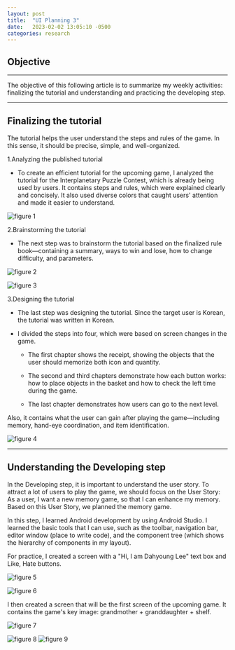 ```yaml
---
layout: post
title:  "UI Planning 3"
date:   2023-02-02 13:05:10 -0500
categories: research
---
```


## Objective

---
The objective of this following article is to summarize my weekly activities: finalizing the tutorial and understanding and practicing the developing step.

---

## Finalizing the tutorial

The tutorial helps the user understand the steps and rules of the game. In this sense, it should be precise, simple, and well-organized.

1.Analyzing the published tutorial

- To create an efficient tutorial for the upcoming game, I analyzed the tutorial for the Interplanetary Puzzle Contest, which is already being used by users. It contains steps and rules, which were explained clearly and concisely. It also used diverse colors that caught users' attention and made it easier to understand.

![figure 1](https://res.cloudinary.com/da7rg3ojv/image/upload/v1675458680/%EC%8A%A4%ED%81%AC%EB%A6%B0%EC%83%B7_2023-02-03_%EC%98%A4%ED%9B%84_4.11.16_dpewrz.png)

2.Brainstorming the tutorial

- The next step was to brainstorm the tutorial based on the finalized rule book—containing a summary, ways to win and lose, how to change difficulty, and parameters.

![figure 2](https://res.cloudinary.com/da7rg3ojv/image/upload/v1675459071/%EC%8A%A4%ED%81%AC%EB%A6%B0%EC%83%B7_2023-02-03_%EC%98%A4%ED%9B%84_4.17.47_omqvv0.png)

![figure 3](https://res.cloudinary.com/da7rg3ojv/image/upload/v1675459107/%EC%8A%A4%ED%81%AC%EB%A6%B0%EC%83%B7_2023-02-03_%EC%98%A4%ED%9B%84_4.18.23_h80daw.png)

3.Designing the tutorial

- The last step was designing the tutorial. Since the target user is Korean, the tutorial was written in Korean.

- I divided the steps into four, which were based on screen changes in the game. 
    - The first chapter shows the receipt, showing the objects that the user should memorize both icon and quantity. 

    - The second and third chapters demonstrate how each button works: how to place objects in the basket and how to check the left time during the game. 

    - The last chapter demonstrates how users can go to the next level.

Also, it contains what the user can gain after playing the game—including memory, hand-eye coordination, and item identification.

![figure 4](https://res.cloudinary.com/da7rg3ojv/image/upload/v1675459146/%EC%8A%A4%ED%81%AC%EB%A6%B0%EC%83%B7_2023-02-03_%EC%98%A4%ED%9B%84_4.19.03_jg6r4p.png)

---

## Understanding the Developing step

In the Developing step, it is important to understand the user story. To attract a lot of users to play the game, we should focus on the User Story: As a user, I want a new memory game, so that I can enhance my memory. Based on this User Story, we planned the memory game. 

In this step, I learned Android development by using Android Studio. I learned the basic tools that I can use, such as the toolbar, navigation bar, editor window (place to write code), and the component tree (which shows the hierarchy of components in my layout).

For practice, I created a screen with a "Hi, I am Dahyoung Lee" text box and Like, Hate buttons.

![figure 5](https://res.cloudinary.com/da7rg3ojv/image/upload/v1675461916/%EC%8A%A4%ED%81%AC%EB%A6%B0%EC%83%B7_2023-02-03_%EC%98%A4%ED%9B%84_5.05.13_xth3cd.png)

![figure 6]()

I then created a screen that will be the first screen of the upcoming game. It contains the game's key image: grandmother + granddaughter + shelf.

![figure 7](https://res.cloudinary.com/da7rg3ojv/image/upload/v1675460830/%EC%8A%A4%ED%81%AC%EB%A6%B0%EC%83%B7_2023-02-03_%EC%98%A4%ED%9B%84_4.47.06_ikm1f0.png)

![figure 8](https://res.cloudinary.com/da7rg3ojv/image/upload/v1675460883/%EC%8A%A4%ED%81%AC%EB%A6%B0%EC%83%B7_2023-02-03_%EC%98%A4%ED%9B%84_4.47.59_cnotov.png)
![figure 9](https://res.cloudinary.com/da7rg3ojv/image/upload/v1675460892/%EC%8A%A4%ED%81%AC%EB%A6%B0%EC%83%B7_2023-02-03_%EC%98%A4%ED%9B%84_4.48.09_rkxq1u.png)

